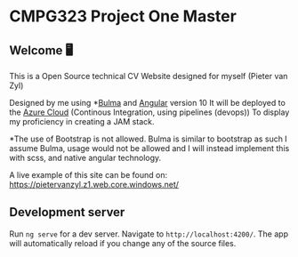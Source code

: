 # CMPG323 Project One Master 

## Welcome 🖥️ 
This is a Open Source technical CV Website designed for myself
(Pieter van Zyl)

Designed by me using *[Bulma](https://bulma.io) and [Angular](https://github.com/angular/angular-cli) version 10
It will be deployed to the [Azure Cloud](https://azure.microsoft.com) (Continous Integration, using pipelines (devops))
To display my proficiency in creating a JAM stack.

*The use of Bootstrap is not allowed. Bulma is similar to bootstrap as such I assume Bulma, usage would not be allowed and I will instead implement this with scss, and native angular technology.

A live example of this site can be found on: https://pietervanzyl.z1.web.core.windows.net/


## Development server

Run `ng serve` for a dev server. Navigate to `http://localhost:4200/`. The app will automatically reload if you change any of the source files.



